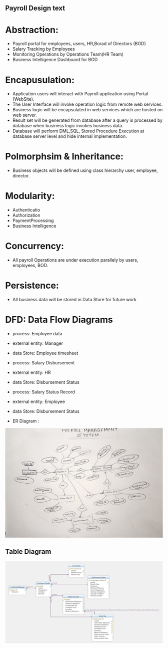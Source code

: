## Payroll Design text

# Abstraction:

- Payroll portal for employees, users, HR,Borad of Directors (BOD)
- Salary Tracking by Employees
- Monitoring Operations by Operations Team(HR Team)
- Business Intelligence Dashboard for BOD


# Encapusulation:

- Application users will interact with Payroll application using Portal (WebSite).
- The User Interface will invoke operation logic from remote web services.
- Business logic will be encapsulated in web services which are hosted on web server.
- Result set will be generated from database after a query is processed by database when business logic invokes business data.
- Database will perform DML,SQL, Stored Procedure Execution at database server level and hide internal implementation.


# Polmorphsim & Inheritance:
- Business objects will be defined using class hierarchy user, employee, director.


# Modularity:
   - Authenticatio
   - Authorization
   - PaymentProcessing
   - Business Intelligence
	
	

# Concurrency:
   - All payroll Operations are under execution parallely by users, employees, BOD.

# Persistence:
   - All business data will be stored in Data Store for future work
	

# DFD: Data Flow Diagrams

- process: Employee data 
- external entity: Manager
- data Store: Employee timesheet

- process: Salary Disbursement
- external entity: HR
- data Store: Disbursement Status

- process: Salary Status Record
- external entity: Employee
- data Store: Disbursement Status

	
- ER Diagram : 
<img src="./PayrollManagementSystemERDiagram.jpg">

## Table Diagram
<img src="./Table Diagram.jpg">
